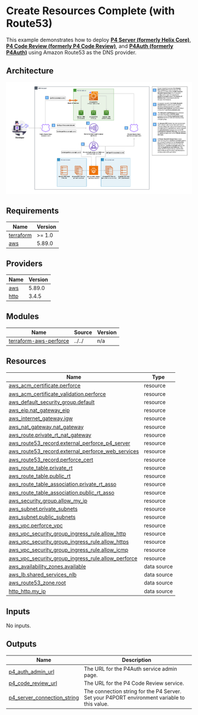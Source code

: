 # Create Resources Complete (with Route53)
This example demonstrates how to deploy **[P4 Server (formerly Helix Core)](https://www.perforce.com/products/helix-core)**, **[P4 Code Review (formerly P4 Code Review)](https://www.perforce.com/products/helix-swarm)**, and **[P4Auth (formerly P4Auth)](https://help.perforce.com/helix-core/integrations-plugins/helix-auth-svc/current/Content/HAS/overview-of-has.html)** using Amazon Route53 as the DNS provider.


## Architecture

![perforce-complete-arch](../../assets/media/diagrams/perforce-arch-cdg-toolkit-terraform-aws-perforce-full-arch-route53-dns.png)

<!-- BEGIN_TF_DOCS -->
## Requirements

| Name | Version |
|------|---------|
| <a name="requirement_terraform"></a> [terraform](#requirement\_terraform) | >= 1.0 |
| <a name="requirement_aws"></a> [aws](#requirement\_aws) | 5.89.0 |

## Providers

| Name | Version |
|------|---------|
| <a name="provider_aws"></a> [aws](#provider\_aws) | 5.89.0 |
| <a name="provider_http"></a> [http](#provider\_http) | 3.4.5 |

## Modules

| Name | Source | Version |
|------|--------|---------|
| <a name="module_terraform-aws-perforce"></a> [terraform-aws-perforce](#module\_terraform-aws-perforce) | ../../ | n/a |

## Resources

| Name | Type |
|------|------|
| [aws_acm_certificate.perforce](https://registry.terraform.io/providers/hashicorp/aws/5.89.0/docs/resources/acm_certificate) | resource |
| [aws_acm_certificate_validation.perforce](https://registry.terraform.io/providers/hashicorp/aws/5.89.0/docs/resources/acm_certificate_validation) | resource |
| [aws_default_security_group.default](https://registry.terraform.io/providers/hashicorp/aws/5.89.0/docs/resources/default_security_group) | resource |
| [aws_eip.nat_gateway_eip](https://registry.terraform.io/providers/hashicorp/aws/5.89.0/docs/resources/eip) | resource |
| [aws_internet_gateway.igw](https://registry.terraform.io/providers/hashicorp/aws/5.89.0/docs/resources/internet_gateway) | resource |
| [aws_nat_gateway.nat_gateway](https://registry.terraform.io/providers/hashicorp/aws/5.89.0/docs/resources/nat_gateway) | resource |
| [aws_route.private_rt_nat_gateway](https://registry.terraform.io/providers/hashicorp/aws/5.89.0/docs/resources/route) | resource |
| [aws_route53_record.external_perforce_p4_server](https://registry.terraform.io/providers/hashicorp/aws/5.89.0/docs/resources/route53_record) | resource |
| [aws_route53_record.external_perforce_web_services](https://registry.terraform.io/providers/hashicorp/aws/5.89.0/docs/resources/route53_record) | resource |
| [aws_route53_record.perforce_cert](https://registry.terraform.io/providers/hashicorp/aws/5.89.0/docs/resources/route53_record) | resource |
| [aws_route_table.private_rt](https://registry.terraform.io/providers/hashicorp/aws/5.89.0/docs/resources/route_table) | resource |
| [aws_route_table.public_rt](https://registry.terraform.io/providers/hashicorp/aws/5.89.0/docs/resources/route_table) | resource |
| [aws_route_table_association.private_rt_asso](https://registry.terraform.io/providers/hashicorp/aws/5.89.0/docs/resources/route_table_association) | resource |
| [aws_route_table_association.public_rt_asso](https://registry.terraform.io/providers/hashicorp/aws/5.89.0/docs/resources/route_table_association) | resource |
| [aws_security_group.allow_my_ip](https://registry.terraform.io/providers/hashicorp/aws/5.89.0/docs/resources/security_group) | resource |
| [aws_subnet.private_subnets](https://registry.terraform.io/providers/hashicorp/aws/5.89.0/docs/resources/subnet) | resource |
| [aws_subnet.public_subnets](https://registry.terraform.io/providers/hashicorp/aws/5.89.0/docs/resources/subnet) | resource |
| [aws_vpc.perforce_vpc](https://registry.terraform.io/providers/hashicorp/aws/5.89.0/docs/resources/vpc) | resource |
| [aws_vpc_security_group_ingress_rule.allow_http](https://registry.terraform.io/providers/hashicorp/aws/5.89.0/docs/resources/vpc_security_group_ingress_rule) | resource |
| [aws_vpc_security_group_ingress_rule.allow_https](https://registry.terraform.io/providers/hashicorp/aws/5.89.0/docs/resources/vpc_security_group_ingress_rule) | resource |
| [aws_vpc_security_group_ingress_rule.allow_icmp](https://registry.terraform.io/providers/hashicorp/aws/5.89.0/docs/resources/vpc_security_group_ingress_rule) | resource |
| [aws_vpc_security_group_ingress_rule.allow_perforce](https://registry.terraform.io/providers/hashicorp/aws/5.89.0/docs/resources/vpc_security_group_ingress_rule) | resource |
| [aws_availability_zones.available](https://registry.terraform.io/providers/hashicorp/aws/5.89.0/docs/data-sources/availability_zones) | data source |
| [aws_lb.shared_services_nlb](https://registry.terraform.io/providers/hashicorp/aws/5.89.0/docs/data-sources/lb) | data source |
| [aws_route53_zone.root](https://registry.terraform.io/providers/hashicorp/aws/5.89.0/docs/data-sources/route53_zone) | data source |
| [http_http.my_ip](https://registry.terraform.io/providers/hashicorp/http/latest/docs/data-sources/http) | data source |

## Inputs

No inputs.

## Outputs

| Name | Description |
|------|-------------|
| <a name="output_p4_auth_admin_url"></a> [p4\_auth\_admin\_url](#output\_p4\_auth\_admin\_url) | The URL for the P4Auth service admin page. |
| <a name="output_p4_code_review_url"></a> [p4\_code\_review\_url](#output\_p4\_code\_review\_url) | The URL for the P4 Code Review service. |
| <a name="output_p4_server_connection_string"></a> [p4\_server\_connection\_string](#output\_p4\_server\_connection\_string) | The connection string for the P4 Server. Set your P4PORT environment variable to this value. |
